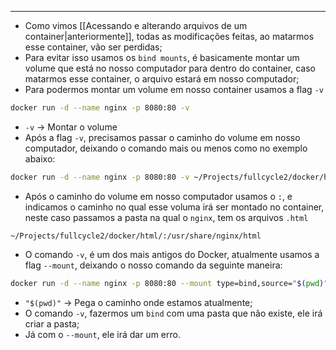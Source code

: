 ___
- Como vimos [[Acessando e alterando arquivos de um container|anteriormente]], todas as modificações feitas, ao matarmos esse container, vão ser perdidas;
- Para evitar isso usamos os `bind mounts`, é basicamente montar um volume que está no nosso computador para dentro do container, caso matarmos esse container, o arquivo estará em nosso computador;
- Para podermos montar um volume em nosso container usamos a flag `-v`
```zsh
docker run -d --name nginx -p 8080:80 -v 
```
- `-v` -> Montar o volume
- Após a flag `-v`, precisamos passar o caminho do volume em nosso computador, deixando o comando mais ou menos como no exemplo abaixo:
```zsh
docker run -d --name nginx -p 8080:80 -v ~/Projects/fullcycle2/docker/html/:/usr/share/nginx/html nginx
```
- Após o caminho do volume em nosso computador usamos o `:`, e indicamos o caminho no qual esse voluma irá ser montado no container, neste caso passamos a pasta na qual o `nginx`, tem os arquivos `.html`
```text
~/Projects/fullcycle2/docker/html/:/usr/share/nginx/html
```
- O comando `-v`, é um dos mais antigos do Docker, atualmente usamos a flag `--mount`, deixando o nosso comando da seguinte maneira:
```zsh
docker run -d --name nginx -p 8080:80 --mount type=bind,source="$(pwd)"/html,target=/usr/share/nginx/html nginx
```
- `"$(pwd)"` -> Pega o caminho onde estamos atualmente;
- O comando `-v`, fazermos um `bind` com uma pasta que não existe, ele irá criar a pasta;
- Já com o `--mount`, ele irá dar um erro.